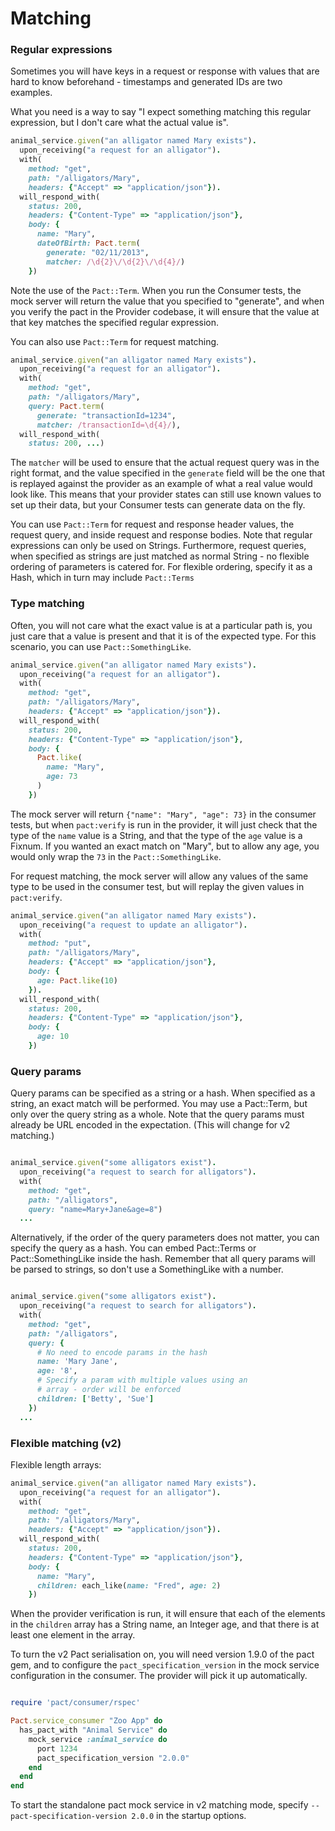 # Matching

### Regular expressions
Sometimes you will have keys in a request or response with values that are hard to know beforehand - timestamps and generated IDs are two examples.

What you need is a way to say "I expect something matching this regular expression, but I don't care what the actual value is".

```ruby
animal_service.given("an alligator named Mary exists").
  upon_receiving("a request for an alligator").
  with(
    method: "get",
    path: "/alligators/Mary",
    headers: {"Accept" => "application/json"}).
  will_respond_with(
    status: 200,
    headers: {"Content-Type" => "application/json"},
    body: {
      name: "Mary",
      dateOfBirth: Pact.term(
        generate: "02/11/2013",
        matcher: /\d{2}\/\d{2}\/\d{4}/)
    })
```

Note the use of the `Pact::Term`. When you run the Consumer tests, the mock server will return the value that you specified to "generate", and when you verify the pact in the Provider codebase, it will ensure that the value at that key matches the specified regular expression.

You can also use `Pact::Term` for request matching.

```ruby
animal_service.given("an alligator named Mary exists").
  upon_receiving("a request for an alligator").
  with(
    method: "get",
    path: "/alligators/Mary",
    query: Pact.term(
      generate: "transactionId=1234",
      matcher: /transactionId=\d{4}/),
  will_respond_with(
    status: 200, ...)
```

The `matcher` will be used to ensure that the actual request query was in the right format, and the value specified in the `generate` field will be the one that is replayed against the provider as an example of what a real value would look like. This means that your provider states can still use known values to set up their data, but your Consumer tests can generate data on the fly.

You can use `Pact::Term` for request and response header values, the request query, and inside request and response bodies. Note that regular expressions can only be used on Strings. Furthermore, request queries, when specified as strings are just matched as normal String - no flexible ordering of parameters is catered for. For flexible ordering, specify it as a Hash, which in turn may include `Pact::Terms`

### Type matching

Often, you will not care what the exact value is at a particular path is, you just care that a value is present and that it is of the expected type. For this scenario, you can use `Pact::SomethingLike`.

```ruby
animal_service.given("an alligator named Mary exists").
  upon_receiving("a request for an alligator").
  with(
    method: "get",
    path: "/alligators/Mary",
    headers: {"Accept" => "application/json"}).
  will_respond_with(
    status: 200,
    headers: {"Content-Type" => "application/json"},
    body: {
      Pact.like(
        name: "Mary",
        age: 73
      )
    })
```

The mock server will return `{"name": "Mary", "age": 73}` in the consumer tests, but when `pact:verify` is run in the provider, it will just check that the type of the `name` value is a String, and that the type of the `age` value is a Fixnum. If you wanted an exact match on "Mary", but to allow any age, you would only wrap the `73` in the `Pact::SomethingLike`.

For request matching, the mock server will allow any values of the same type to be used in the consumer test, but will replay the given values in `pact:verify`.

```ruby
animal_service.given("an alligator named Mary exists").
  upon_receiving("a request to update an alligator").
  with(
    method: "put",
    path: "/alligators/Mary",
    headers: {"Accept" => "application/json"},
    body: {
      age: Pact.like(10)
    }).
  will_respond_with(
    status: 200,
    headers: {"Content-Type" => "application/json"},
    body: {
      age: 10
    })
```

### Query params

Query params can be specified as a string or a hash.
When specified as a string, an exact match will be performed. You may use a Pact::Term, but only over the query string as a whole. Note that the query params must already be URL encoded in the expectation. (This will change for v2 matching.)

```ruby

animal_service.given("some alligators exist").
  upon_receiving("a request to search for alligators").
  with(
    method: "get",
    path: "/alligators",
    query: "name=Mary+Jane&age=8")
  ...

```

Alternatively, if the order of the query parameters does not matter, you can specify the query as a hash. You can embed Pact::Terms or Pact::SomethingLike inside the hash. Remember that all query params will be parsed to strings, so don't use a SomethingLike with a number.

```ruby

animal_service.given("some alligators exist").
  upon_receiving("a request to search for alligators").
  with(
    method: "get",
    path: "/alligators",
    query: {
      # No need to encode params in the hash
      name: 'Mary Jane',
      age: '8',
      # Specify a param with multiple values using an
      # array - order will be enforced
      children: ['Betty', 'Sue']
    })
  ...

```

### Flexible matching (v2)
Flexible length arrays:

```ruby
animal_service.given("an alligator named Mary exists").
  upon_receiving("a request for an alligator").
  with(
    method: "get",
    path: "/alligators/Mary",
    headers: {"Accept" => "application/json"}).
  will_respond_with(
    status: 200,
    headers: {"Content-Type" => "application/json"},
    body: {
      name: "Mary",
      children: each_like(name: "Fred", age: 2)
    })
```

When the provider verification is run, it will ensure that each of the elements in the `children` array has a String name, an Integer age, and that there is at least one element in the array.

To turn the v2 Pact serialisation on, you will need version 1.9.0 of the pact gem, and to configure the `pact_specification_version` in the mock service configuration in the consumer. The provider will pick it up automatically.

```ruby

require 'pact/consumer/rspec'

Pact.service_consumer "Zoo App" do
  has_pact_with "Animal Service" do
    mock_service :animal_service do
      port 1234
      pact_specification_version "2.0.0"
    end
  end
end
```

To start the standalone pact mock service in v2 matching mode, specify `--pact-specification-version 2.0.0` in the startup options.
